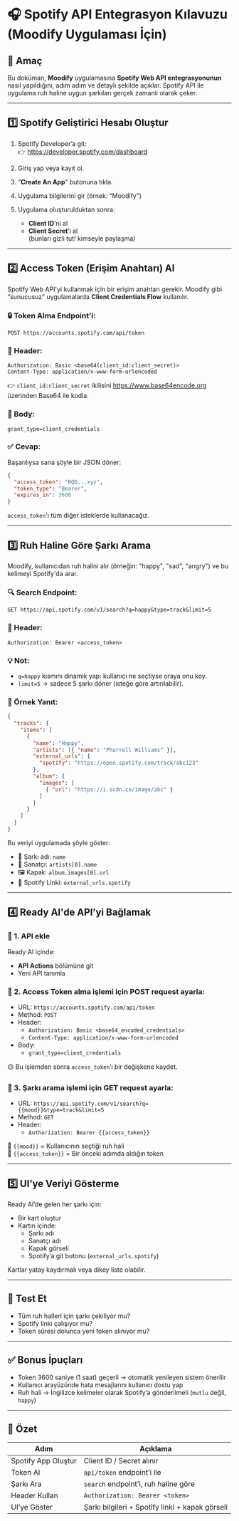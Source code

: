 
# 🎧 Spotify API Entegrasyon Kılavuzu (Moodify Uygulaması İçin)

## 📌 Amaç

Bu doküman, **Moodify** uygulamasına **Spotify Web API entegrasyonunun** nasıl yapıldığını, adım adım ve detaylı şekilde açıklar. Spotify API ile uygulama ruh haline uygun şarkıları gerçek zamanlı olarak çeker.

---

## 1️⃣ Spotify Geliştirici Hesabı Oluştur

1. Spotify Developer’a git:  
   👉 https://developer.spotify.com/dashboard

2. Giriş yap veya kayıt ol.

3. “**Create An App**” butonuna tıkla.

4. Uygulama bilgilerini gir (örnek: “Moodify”)

5. Uygulama oluşturulduktan sonra:
   - **Client ID**’ni al
   - **Client Secret**’i al  
   (bunları gizli tut! kimseyle paylaşma)

---

## 2️⃣ Access Token (Erişim Anahtarı) Al

Spotify Web API'yi kullanmak için bir erişim anahtarı gerekir. Moodify gibi “sunucusuz” uygulamalarda **Client Credentials Flow** kullanılır.

### 🔒 Token Alma Endpoint’i:

```
POST https://accounts.spotify.com/api/token
```

### 🔧 Header:

```
Authorization: Basic <base64(client_id:client_secret)>
Content-Type: application/x-www-form-urlencoded
```

👉 `client_id:client_secret` ikilisini https://www.base64encode.org üzerinden Base64 ile kodla.

### 📨 Body:

```
grant_type=client_credentials
```

### ✅ Cevap:

Başarılıysa sana şöyle bir JSON döner:

```json
{
  "access_token": "BQD...xyz",
  "token_type": "Bearer",
  "expires_in": 3600
}
```

`access_token`'ı tüm diğer isteklerde kullanacağız.

---

## 3️⃣ Ruh Haline Göre Şarkı Arama

Moodify, kullanıcıdan ruh halini alır (örneğin: "happy", "sad", "angry") ve bu kelimeyi Spotify'da arar.

### 🔍 Search Endpoint:

```
GET https://api.spotify.com/v1/search?q=happy&type=track&limit=5
```

### 🔧 Header:

```
Authorization: Bearer <access_token>
```

### 💡 Not:

- `q=happy` kısmını dinamik yap: kullanıcı ne seçtiyse oraya onu koy.
- `limit=5` → sadece 5 şarkı döner (isteğe göre artırılabilir).

### 🔁 Örnek Yanıt:

```json
{
  "tracks": {
    "items": [
      {
        "name": "Happy",
        "artists": [{ "name": "Pharrell Williams" }],
        "external_urls": {
          "spotify": "https://open.spotify.com/track/abc123"
        },
        "album": {
          "images": [
            { "url": "https://i.scdn.co/image/abc" }
          ]
        }
      }
    ]
  }
}
```

Bu veriyi uygulamada şöyle göster:
- 🎵 Şarkı adı: `name`
- 👤 Sanatçı: `artists[0].name`
- 🖼️ Kapak: `album.images[0].url`
- 🔗 Spotify Linki: `external_urls.spotify`

---

## 4️⃣ Ready AI'de API’yi Bağlamak

### 🔗 1. API ekle

Ready AI içinde:
- **API Actions** bölümüne git
- Yeni API tanımla

### 🔗 2. Access Token alma işlemi için POST request ayarla:
- URL: `https://accounts.spotify.com/api/token`
- Method: `POST`
- Header:
  - `Authorization: Basic <base64_encoded_credentials>`
  - `Content-Type: application/x-www-form-urlencoded`
- Body:
  - `grant_type=client_credentials`

🟡 Bu işlemden sonra `access_token`’ı bir değişkene kaydet.

### 🔗 3. Şarkı arama işlemi için GET request ayarla:
- URL: `https://api.spotify.com/v1/search?q={{mood}}&type=track&limit=5`
- Method: `GET`
- Header:
  - `Authorization: Bearer {{access_token}}`

📌 `{{mood}}` = Kullanıcının seçtiği ruh hali  
📌 `{{access_token}}` = Bir önceki adımda aldığın token

---

## 5️⃣ UI’ye Veriyi Gösterme

Ready AI’de gelen her şarkı için:
- Bir kart oluştur
- Kartın içinde:
  - Şarkı adı
  - Sanatçı adı
  - Kapak görseli
  - Spotify’a git butonu (`external_urls.spotify`)

Kartlar yatay kaydırmalı veya dikey liste olabilir.

---

## 🧪 Test Et

- Tüm ruh halleri için şarkı çekiliyor mu?
- Spotify linki çalışıyor mu?
- Token süresi dolunca yeni token alınıyor mu?

---

## ✅ Bonus İpuçları

- Token 3600 saniye (1 saat) geçerli → otomatik yenileyen sistem önerilir
- Kullanıcı arayüzünde hata mesajlarını kullanıcı dostu yap
- Ruh hali → İngilizce kelimeler olarak Spotify’a gönderilmeli (`mutlu` değil, `happy`)

---

## 🧾 Özet

| Adım                  | Açıklama                                         |
|-----------------------|--------------------------------------------------|
| Spotify App Oluştur   | Client ID / Secret alınır                        |
| Token Al              | `api/token` endpoint’i ile                       |
| Şarkı Ara             | `search` endpoint’i, ruh haline göre             |
| Header Kullan         | `Authorization: Bearer <token>`                 |
| UI’ye Göster          | Şarkı bilgileri + Spotify linki + kapak görseli |
